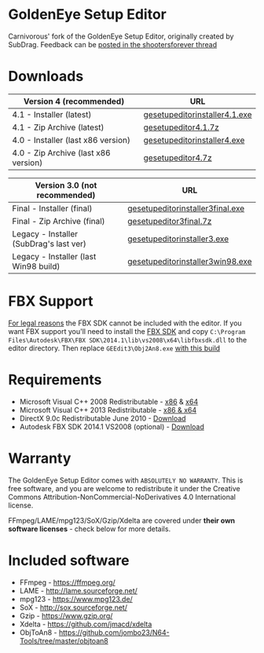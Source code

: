 # GoldenEye Setup Editor
Carnivorous' fork of the GoldenEye Setup Editor, originally created by SubDrag. Feedback can be [posted in the shootersforever thread](http://www.shootersforever.com/forums_message_boards/viewtopic.php?t=4284)

# Downloads
| Version 4 (recommended) | URL |
| --------------------------- | ----------- |
| 4.1 - Installer (latest) | [gesetupeditorinstaller4.1.exe](https://github.com/carnivoroussociety/GoldEditor/releases/download/4.1/gesetupeditorinstaller4.1.exe) |
| 4.1 - Zip Archive (latest) | [gesetupeditor4.1.7z](https://github.com/carnivoroussociety/GoldEditor/releases/download/4.1/gesetupeditor4.1.7z) |
| 4.0 - Installer (last x86 version) | [gesetupeditorinstaller4.exe](https://github.com/carnivoroussociety/GoldEditor/releases/download/4.0/gesetupeditorinstaller4.exe) |
| 4.0 - Zip Archive (last x86 version) | [gesetupeditor4.7z](https://github.com/carnivoroussociety/GoldEditor/releases/download/4.0/gesetupeditor4.7z) |

| Version 3.0 (not recommended) | URL |
| --------------------------- | ----------- |
| Final - Installer (final) | [gesetupeditorinstaller3final.exe](https://github.com/carnivoroussociety/GoldEditor/releases/download/3.0/gesetupeditorinstaller3final.exe) |
| Final - Zip Archive (final) | [gesetupeditor3final.7z](https://github.com/carnivoroussociety/GoldEditor/releases/download/3.0/gesetupeditor3final.7z) |
| Legacy - Installer (SubDrag's last ver) | [gesetupeditorinstaller3.exe](https://github.com/carnivoroussociety/GoldEditor/releases/download/Legacy/gesetupeditorinstaller3.exe) |
| Legacy - Installer (last Win98 build) | [gesetupeditorinstaller3win98.exe](https://github.com/carnivoroussociety/GoldEditor/releases/download/Legacy/gesetupeditorinstaller3win98.exe) |

# FBX Support
[For legal reasons](https://forums.autodesk.com/t5/fbx-forum/fbx-sdk-faq/td-p/4165297) the FBX SDK cannot be included with the editor. If you want FBX support you'll need to install the [FBX SDK](http://images.autodesk.com/adsk/files/fbx20141_fbxsdk_vs2008_win.exe) and copy `C:\Program Files\Autodesk\FBX\FBX SDK\2014.1\lib\vs2008\x64\libfbxsdk.dll` to the editor directory. Then replace `GEEdit3\Obj2An8.exe` [with this build](https://github.com/jombo23/N64-Tools/raw/master/objtoan8/bin/x64/Release/ObjToAn8.exe)

# Requirements
* Microsoft Visual C++ 2008 Redistributable - [x86](https://www.microsoft.com/en-us/download/details.aspx?id=29) & [x64](https://www.microsoft.com/en-us/download/details.aspx?id=15336)
* Microsoft Visual C++ 2013 Redistributable - [x86 & x64](https://www.microsoft.com/en-us/download/details.aspx?id=40784)
* DirectX 9.0c Redistributable June 2010 - [Download](https://www.microsoft.com/en-us/download/details.aspx?id=8109)
* Autodesk FBX SDK 2014.1 VS2008 (optional) - [Download](http://images.autodesk.com/adsk/files/fbx20141_fbxsdk_vs2008_win.exe)

# Warranty
The GoldenEye Setup Editor comes with `ABSOLUTELY NO WARRANTY`.
This is free software, and you are welcome to redistribute it under the Creative Commons Attribution-NonCommercial-NoDerivatives 4.0 International license.

FFmpeg/LAME/mpg123/SoX/Gzip/Xdelta are covered under __their own software licenses__ - check below for more details.

# Included software
* FFmpeg - https://ffmpeg.org/
* LAME - http://lame.sourceforge.net/
* mpg123 - https://www.mpg123.de/
* SoX - http://sox.sourceforge.net/
* Gzip - https://www.gzip.org/
* Xdelta - https://github.com/jmacd/xdelta
* ObjToAn8 - https://github.com/jombo23/N64-Tools/tree/master/objtoan8